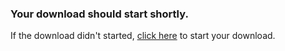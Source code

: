 ### Your download should start shortly.
If the download didn't started, [click here](https://smileycreations15.github.io/files/ScratchFont.ttf) to start your download.
